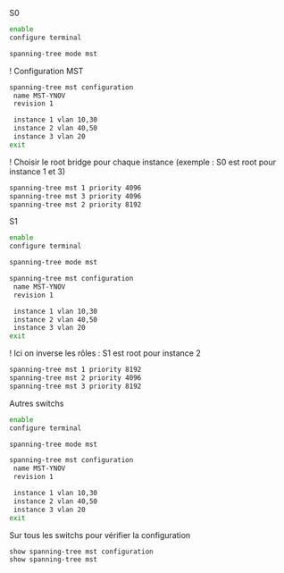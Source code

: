 S0
```bash
enable
configure terminal

spanning-tree mode mst
```
! Configuration MST
```bash
spanning-tree mst configuration
 name MST-YNOV
 revision 1

 instance 1 vlan 10,30
 instance 2 vlan 40,50
 instance 3 vlan 20
exit
```

! Choisir le root bridge pour chaque instance (exemple : S0 est root pour instance 1 et 3)
```bash
spanning-tree mst 1 priority 4096
spanning-tree mst 3 priority 4096
spanning-tree mst 2 priority 8192
```

S1
```bash
enable
configure terminal

spanning-tree mode mst

spanning-tree mst configuration
 name MST-YNOV
 revision 1

 instance 1 vlan 10,30
 instance 2 vlan 40,50
 instance 3 vlan 20
exit
```


! Ici on inverse les rôles : S1 est root pour instance 2
```bash
spanning-tree mst 1 priority 8192
spanning-tree mst 2 priority 4096
spanning-tree mst 3 priority 8192
```


Autres switchs
```bash
enable
configure terminal

spanning-tree mode mst

spanning-tree mst configuration
 name MST-YNOV
 revision 1

 instance 1 vlan 10,30
 instance 2 vlan 40,50
 instance 3 vlan 20
exit
```

Sur tous les switchs pour vérifier la configuration
```bash
show spanning-tree mst configuration
show spanning-tree mst
```
